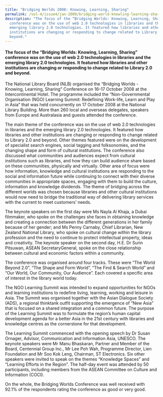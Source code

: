 ```yaml
---
title: "Bridging Worlds 2008: Knowing, Learning, Sharing"
permalink: /vol-4/issue4/jan-2009/bridging-world-knowling-learning-sharing/
description: "The focus of the “Bridging Worlds: Knowing, Learning, Sharing”
  conference was on the use of web 2.0 technologies in libraries and the
  emerging library 2.0 technologies. It featured how libraries and other
  institutions are changing or responding to change related to Library 2.0 and
  beyond."
---
```

#### The focus of the “Bridging Worlds: Knowing, Learning, Sharing” conference was on the use of web 2.0 technologies in libraries and the emerging library 2.0 technologies. It featured how libraries and other institutions are changing or responding to change related to Library 2.0 and beyond.

The National Library Board (NLB) organised the “Bridging Worlds - Knowing, Learning, Sharing” Conference on 16–17 October 2008 at the Intercontinental Hotel. The programme included the “Non-Governmental Organisation (NGO) Learning Summit: Redefining Work-life, Learn and Play in Asia” that was held concurrently on 17 October 2008 at the National Library Building. More than 260 local and overseas delegates, speakers from Europe and Australasia and guests attended the conference.

The main theme of the conference was on the use of web 2.0 technologies in libraries and the emerging library 2.0 technologies. It featured how libraries and other institutions are changing or responding to change related to Library 2.0 and beyond. Other themes featured were on the development of specialist search engines, social tagging and folksonomies, and the changing shape and form of cultural institutions. The conference also discussed what communities and audiences expect from cultural institutions such as libraries, and how they can build audience share based on these communities, physically and virtually. Other area of focus were how information, knowledge and cultural institutions are responding to the social and information future while continuing to connect with their diverse communities in appropriate spaces, engaging with them to build the culture, information and knowledge dividends. The theme of bridging across the different worlds was chosen because libraries and other cultural institutions would now need to bridge the traditional way of delivering library services with the current to meet customers’ needs.

The keynote speakers on the first day were Ms Nayla Al Khaja, a Dubai filmmaker, who spoke on the challenges she faces in obtaining knowledge and creating a connection between the different generations in her family because of her gender; and Ms Penny Carnaby, Chief Librarian, New Zealand National Library, who spoke on cultural change within the library profession and the need to continue to protect intellectual property, ideas and creativity. The keynote speaker on the second day, H.E. Dr Surin Pitsuwan, ASEAN SecretaryGeneral, spoke on the close relationship between cultural and economic factors within a community.

The conference was organised around four tracks. These were “The World Beyond 2.0”, “The Shape and Form World”, “The Find & Search World” and “Our World, Our Community, Our Audience”. Each covered a specific area of interest in the library world today.

The NGO Learning Summit was intended to expand opportunities for NGOs and learning institutions to redefine living, learning, working and leisure in Asia. The Summit was organised together with the Asian Dialogue Society (ADS), a regional thinktank outfit supporting the emergence of “New Asia” that is focused on a shared integration and a common future. The purpose of the Learning Summit was to formulate the region’s human capital development agenda for a better Asia in the 21st century with libraries and knowledge centres as the cornerstone for that development.

The Learning Summit commenced with the opening speech by Dr Susan Ornager, Advisor, Communication and Information Asia, UNESCO. The keynote speakers were Mr Manu Bhaskaran, Partner and Member of the Board, Centennial Group Inc., Mr Lee Poh Wah, Programme Director, Lien Foundation and Mr Soo Kok Leng, Chairman, ST Electronics. Six other speakers were invited to speak on the themes “Knowledge Spaces” and “Learning Efforts in the Region”. The half-day event was attended by 50 participants, including members from the ASEAN Committee on Culture and Information (COCI).

On the whole, the Bridging Worlds Conference was well received with 92.1% of the respondents rating the conference as good or very good.